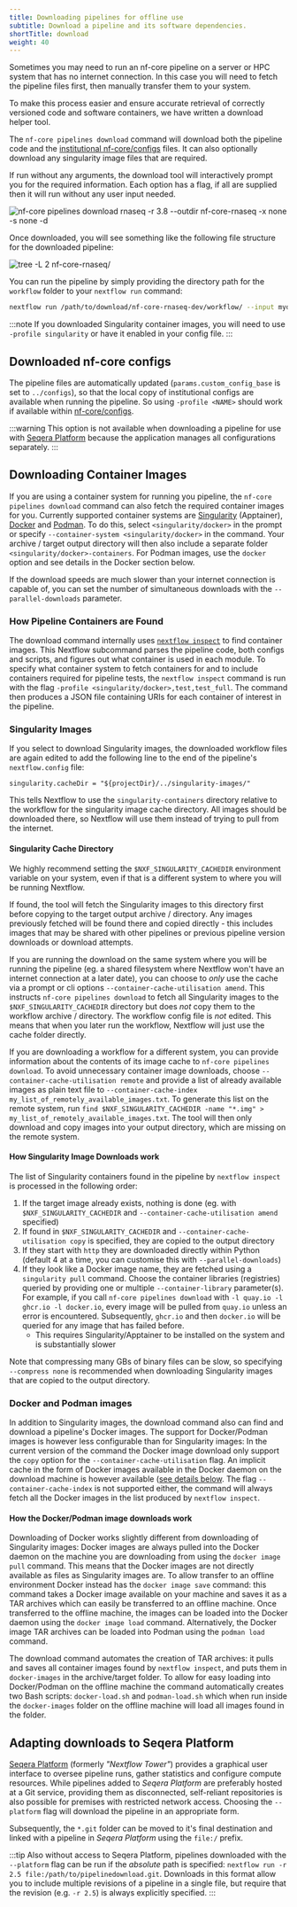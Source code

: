 ```yaml
---
title: Downloading pipelines for offline use
subtitle: Download a pipeline and its software dependencies.
shortTitle: download
weight: 40
---
```


Sometimes you may need to run an nf-core pipeline on a server or HPC system that has no internet connection.
In this case you will need to fetch the pipeline files first, then manually transfer them to your system.

To make this process easier and ensure accurate retrieval of correctly versioned code and software containers, we have written a download helper tool.

The `nf-core pipelines download` command will download both the pipeline code and the [institutional nf-core/configs](https://github.com/nf-core/configs) files. It can also optionally download any singularity image files that are required.

If run without any arguments, the download tool will interactively prompt you for the required information.
Each option has a flag, if all are supplied then it will run without any user input needed.

<!-- RICH-CODEX
working_dir: tmp
-->

![`nf-core pipelines download rnaseq -r 3.8 --outdir nf-core-rnaseq -x none -s none -d`](../../../../assets/images/tools/nf-core-download.svg)

Once downloaded, you will see something like the following file structure for the downloaded pipeline:

<!-- RICH-CODEX
working_dir: tmp
-->

![`tree -L 2 nf-core-rnaseq/`](../../../../assets/images/tools/nf-core-download-tree.svg)

You can run the pipeline by simply providing the directory path for the `workflow` folder to your `nextflow run` command:

```bash
nextflow run /path/to/download/nf-core-rnaseq-dev/workflow/ --input mydata.csv --outdir results  # usual parameters here
```

:::note
If you downloaded Singularity container images, you will need to use `-profile singularity` or have it enabled in your config file.
:::

## Downloaded nf-core configs

The pipeline files are automatically updated (`params.custom_config_base` is set to `../configs`), so that the local copy of institutional configs are available when running the pipeline.
So using `-profile <NAME>` should work if available within [nf-core/configs](https://github.com/nf-core/configs).

:::warning
This option is not available when downloading a pipeline for use with [Seqera Platform](#adapting-downloads-to-seqera-platform) because the application manages all configurations separately.
:::

## Downloading Container Images

If you are using a container system for running you pipeline, the `nf-core pipelines download` command can also fetch the required container images for you.
Currently supported container systems are [Singularity](https://apptainer.org) (Apptainer), [Docker](https://www.docker.com/) and [Podman](https://podman.io/).
To do this, select `<singularity/docker>` in the prompt or specify `--container-system <singularity/docker>` in the command.
Your archive / target output directory will then also include a separate folder `<singularity/docker>-containers`.
For Podman images, use the `docker` option and see details in the Docker section below.

If the download speeds are much slower than your internet connection is capable of, you can set the number of simultaneous downloads with the `--parallel-downloads` parameter.

### How Pipeline Containers are Found

The download command internally uses [`nextflow inspect`](https://www.nextflow.io/docs/latest/reference/cli.html#inspect) to find container images.
This Nextflow subcommand parses the pipeline code, both configs and scripts, and figures out what container is used in each module.
To specify what container system to fetch containers for and to include containers required for pipeline tests, the `nextflow inspect` command is run with the flag `-profile <singularity/docker>,test,test_full`.
The command then produces a JSON file containing URIs for each container of interest in the pipeline.

### Singularity Images

If you select to download Singularity images, the downloaded workflow files are again edited to add the following line to the end of the pipeline's `nextflow.config` file:

```nextflow
singularity.cacheDir = "${projectDir}/../singularity-images/"
```

This tells Nextflow to use the `singularity-containers` directory relative to the workflow for the singularity image cache directory.
All images should be downloaded there, so Nextflow will use them instead of trying to pull from the internet.

#### Singularity Cache Directory

We highly recommend setting the `$NXF_SINGULARITY_CACHEDIR` environment variable on your system, even if that is a different system to where you will be running Nextflow.

If found, the tool will fetch the Singularity images to this directory first before copying to the target output archive / directory.
Any images previously fetched will be found there and copied directly - this includes images that may be shared with other pipelines or previous pipeline version downloads or download attempts.

If you are running the download on the same system where you will be running the pipeline (eg. a shared filesystem where Nextflow won't have an internet connection at a later date), you can choose to _only_ use the cache via a prompt or cli options `--container-cache-utilisation amend`. This instructs `nf-core pipelines download` to fetch all Singularity images to the `$NXF_SINGULARITY_CACHEDIR` directory but does _not_ copy them to the workflow archive / directory. The workflow config file is _not_ edited. This means that when you later run the workflow, Nextflow will just use the cache folder directly.

If you are downloading a workflow for a different system, you can provide information about the contents of its image cache to `nf-core pipelines download`. To avoid unnecessary container image downloads, choose `--container-cache-utilisation remote` and provide a list of already available images as plain text file to `--container-cache-index my_list_of_remotely_available_images.txt`. To generate this list on the remote system, run `find $NXF_SINGULARITY_CACHEDIR -name "*.img" > my_list_of_remotely_available_images.txt`. The tool will then only download and copy images into your output directory, which are missing on the remote system.

#### How Singularity Image Downloads work

The list of Singularity containers found in the pipeline by `nextflow inspect` is processed in the following order:

1. If the target image already exists, nothing is done (eg. with `$NXF_SINGULARITY_CACHEDIR` and `--container-cache-utilisation amend` specified)
2. If found in `$NXF_SINGULARITY_CACHEDIR` and `--container-cache-utilisation copy` is specified, they are copied to the output directory
3. If they start with `http` they are downloaded directly within Python (default 4 at a time, you can customise this with `--parallel-downloads`)
4. If they look like a Docker image name, they are fetched using a `singularity pull` command. Choose the container libraries (registries) queried by providing one or multiple `--container-library` parameter(s). For example, if you call `nf-core pipelines download` with `-l quay.io -l ghcr.io -l docker.io`, every image will be pulled from `quay.io` unless an error is encountered. Subsequently, `ghcr.io` and then `docker.io` will be queried for any image that has failed before.
   - This requires Singularity/Apptainer to be installed on the system and is substantially slower

Note that compressing many GBs of binary files can be slow, so specifying `--compress none` is recommended when downloading Singularity images that are copied to the output directory.

### Docker and Podman images

In addition to Singularity images, the download command also can find and download a pipeline's Docker images.
The support for Docker/Podman images is however less configurable than for Singularity images:
In the current version of the command the Docker image download only support the `copy` option for the `--container-cache-utilisation` flag.
An implicit cache in the form of Docker images available in the Docker daemon on the download machine is however available ([see details below](#how-the-dockerpodman-image-downloads-work).
The flag `--container-cache-index` is not supported either, the command will always fetch all the Docker images in the list produced by `nextflow inspect`.

#### How the Docker/Podman image downloads work

Downloading of Docker works slightly different from downloading of Singularity images:
Docker images are always pulled into the Docker daemon on the machine you are downloading from using the `docker image pull` command.
This means that the Docker images are not directly available as files as Singularity images are.
To allow transfer to an offline environment Docker instead has the `docker image save` command: this command takes a Docker image available on your machine and saves it as a TAR archives which can easily be transferred to an offline machine.
Once transferred to the offline machine, the images can be loaded into the Docker daemon using the `docker image load` command.
Alternatively, the Docker image TAR archives can be loaded into Podman using the `podman load` command.

The download command automates the creation of TAR archives: it pulls and saves all container images found by `nextflow inspect`, and puts them in `docker-images` in the archive/target folder.
To allow for easy loading into Docker/Podman on the offline machine the command automatically creates two Bash scripts: `docker-load.sh` and `podman-load.sh` which when run inside the `docker-images` folder on the offline machine will load all images found in the folder.

## Adapting downloads to Seqera Platform

[Seqera Platform](https://seqera.io/platform/) (formerly _"Nextflow Tower"_) provides a graphical user interface to oversee pipeline runs, gather statistics and configure compute resources. While pipelines added to _Seqera Platform_ are preferably hosted at a Git service, providing them as disconnected, self-reliant repositories is also possible for premises with restricted network access. Choosing the `--platform` flag will download the pipeline in an appropriate form.

Subsequently, the `*.git` folder can be moved to it's final destination and linked with a pipeline in _Seqera Platform_ using the `file:/` prefix.

:::tip
Also without access to Seqera Platform, pipelines downloaded with the `--platform` flag can be run if the _absolute_ path is specified: `nextflow run -r 2.5 file:/path/to/pipelinedownload.git`.
Downloads in this format allow you to include multiple revisions of a pipeline in a single file, but require that the revision (e.g. `-r 2.5`) is always explicitly specified.
:::
